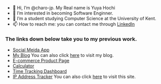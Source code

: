 - 👋 Hi, I’m @charo-jp. My Real name is Yuya Hochi
- 👀 I’m interested in becoming Software Enginner.
- 🌱 I’m a student studying Computer Science at the University of Kent.
- 📫 How to reach me: you can contact me through [LinkedIn](https://www.linkedin.com/in/yuyahochi/)

### The links down below take you to my previous work.
- [Social Meida App](https://github.com/leonkwan46/animal_social_media/tree/developers)
- [My Blog](https://github.com/charo-jp/yuya-hochi-blog) You can also click [here](https://www.yuyahochi.com/) to visit my blog.
- [E-commerce Product Page](https://github.com/charo-jp/E-commerce-Product-Page)
- [Calculator](https://github.com/charo-jp/Calculator)
- [Time Tracking Dashboard](https://github.com/charo-jp/Time-Tracking-Dashboard)
- [IP Address Tracker](https://github.com/charo-jp/IP-Address-Tracker) You can also click [here](https://lucid-jennings-7c30a8.netlify.app/) to visit this site.

<!---
charo-jp/charo-jp is a ✨ special ✨ repository because its `README.md` (this file) appears on your GitHub profile.
You can click the Preview link to take a look at your changes.
--->
